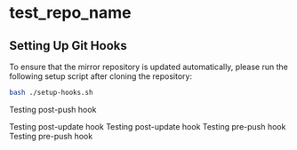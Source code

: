 # test_repo_name


## Setting Up Git Hooks

To ensure that the mirror repository is updated automatically, please run the following setup script after cloning the repository:

```sh
bash ./setup-hooks.sh
```


Testing post-push hook

Testing post-update hook
Testing post-update hook
Testing pre-push hook
Testing pre-push hook
